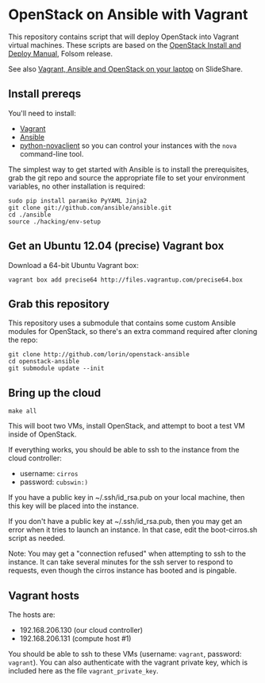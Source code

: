 # OpenStack on Ansible with Vagrant

This repository contains script that will deploy OpenStack into Vagrant
virtual machines. These scripts are based on the [OpenStack Install and Deploy
Manual](http://docs.openstack.org/folsom/openstack-compute/install/apt/content/),
Folsom release.

See also [Vagrant, Ansible and OpenStack on your laptop](http://www.slideshare.net/lorinh/vagrant-ansible-and-openstack-on-your-laptop)
on SlideShare.

## Install prereqs

You'll need to install:

 * [Vagrant](http://vagrantup.com)
 * [Ansible](http://ansible.github.com)
 * [python-novaclient](http://pypi.python.org/pypi/python-novaclient/2.6.10)
    so you can control your instances with the `nova` command-line tool.

The simplest way to get started with Ansible is to install the prerequisites,
grab the git repo and source the appropriate file to set your environment
variables, no other installation is required:

	sudo pip install paramiko PyYAML Jinja2
	git clone git://github.com/ansible/ansible.git
	cd ./ansible
	source ./hacking/env-setup

## Get an Ubuntu 12.04 (precise) Vagrant box

Download a 64-bit Ubuntu Vagrant box:

	vagrant box add precise64 http://files.vagrantup.com/precise64.box

## Grab this repository

This repository uses a submodule that contains some custom Ansible modules for
OpenStack, so there's an extra command required after cloning the repo:

    git clone http://github.com/lorin/openstack-ansible
    cd openstack-ansible
    git submodule update --init

## Bring up the cloud

    make all

This will boot two VMs, install OpenStack, and attempt to boot a test VM
inside of OpenStack.

If everything works, you should be able to ssh to the instance from the 
cloud controller:

 * username: `cirros`
 * password: `cubswin:)`

If you have a public key in ~/.ssh/id_rsa.pub on your local machine, then
this key will be placed into the instance.

If you don't have a public key at ~/.ssh/id_rsa.pub, then you may get an error
when it tries to launch an instance. In that case, edit the boot-cirros.sh
script as needed.

Note: You may get a "connection refused" when attempting to ssh to the instance.
It can take several minutes for the ssh server to respond to requests, even
though the cirros instance has booted and is pingable.

## Vagrant hosts

The hosts are:

 * 192.168.206.130 (our cloud controller)
 * 192.168.206.131 (compute host #1)

You should be able to ssh to these VMs (username: `vagrant`, password: `vagrant`).
You can also authenticate  with the vagrant private key, which is included
here as the file `vagrant_private_key`.

